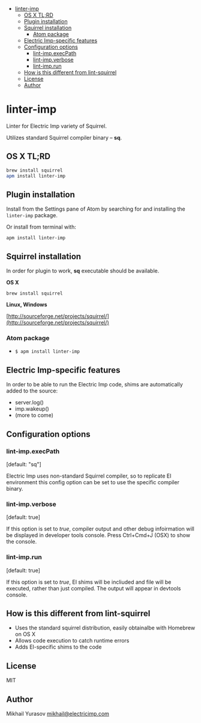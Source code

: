 <!-- START doctoc generated TOC please keep comment here to allow auto update -->
<!-- DON'T EDIT THIS SECTION, INSTEAD RE-RUN doctoc TO UPDATE -->


- [linter-imp](#linter-imp)
  - [OS X TL;RD](#os-x-tlrd)
  - [Plugin installation](#plugin-installation)
  - [Squirrel installation](#squirrel-installation)
    - [Atom package](#atom-package)
  - [Electric Imp-specific features](#electric-imp-specific-features)
  - [Configuration options](#configuration-options)
    - [lint-imp.execPath](#lint-impexecpath)
    - [lint-imp.verbose](#lint-impverbose)
    - [lint-imp.run](#lint-imprun)
  - [How is this different from lint-squirrel](#how-is-this-different-from-lint-squirrel)
  - [License](#license)
  - [Author](#author)

<!-- END doctoc generated TOC please keep comment here to allow auto update -->

# linter-imp

Linter for Electric Imp variety of Squirrel.

Utilizes standard Squirrel compiler binary – __sq__.

## OS X TL;RD

```bash
brew install squirrel
apm install linter-imp
```

## Plugin installation

Install from the Settings pane of Atom by searching for and installing the `linter-imp` package.

Or install from terminal with:

```
apm install linter-imp
```

## Squirrel installation

In order for plugin to work, __sq__ executable should be available.

__OS X__

`brew install squirrel`

__Linux, Windows__

[http://sourceforge.net/projects/squirrel/](http://sourceforge.net/projects/squirrel/)

### Atom package

* `$ apm install linter-imp`

## Electric Imp-specific features

In order to be able to run the Electric Imp code, shims are automatically added to the source:
 
* server.log() 
* imp.wakeup()
* (more to come)

## Configuration options

### lint-imp.execPath

\[default: "sq"\]

Electric Imp uses non-standard Squirrel compiler, so to replicate EI environment this config option can be set to use the specific compiler binary.

### lint-imp.verbose

\[default: true\]

If this option is set to _true_, compiler output and other debug infoirmation will be displayed in developer tools console. Press Ctrl+Cmd+J (OSX) to show the console. 

### lint-imp.run

\[default: true\]

If this option is set to _true_, EI shims will be incliuded and file will be executed, rather than just compiled. The output will appear in devtools console.  

## How is this different from lint-squirrel

* Uses the standard squirrel distribution, easily obtainalbe with Homebrew on OS X
* Allows code execution to catch runtime errors
* Adds EI-specific shims to the code

## License

MIT

## Author

Mikhail Yurasov <mikhail@electricimp.com>
